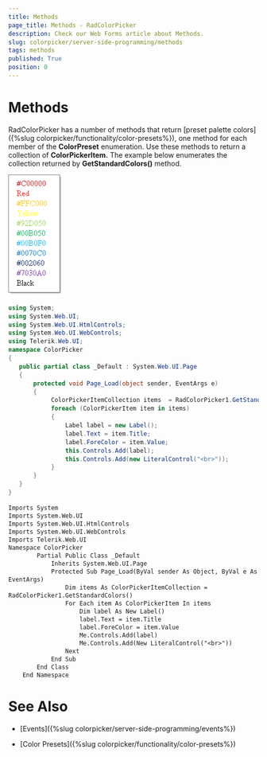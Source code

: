 ```yaml
---
title: Methods
page_title: Methods - RadColorPicker
description: Check our Web Forms article about Methods.
slug: colorpicker/server-side-programming/methods
tags: methods
published: True
position: 0
---
```


# Methods

RadColorPicker has a number of methods that return [preset palette colors]({%slug colorpicker/functionality/color-presets%}), one method for each member of the **ColorPreset** enumeration. Use these methods to return a collection of **ColorPickerItem.** The example below enumerates the collection returned by **GetStandardColors()** method.

![](images/radcolorpicker017.png)

````C#
using System;
using System.Web.UI;
using System.Web.UI.HtmlControls;
using System.Web.UI.WebControls;
using Telerik.Web.UI;
namespace ColorPicker
{
   public partial class _Default : System.Web.UI.Page
   {
       protected void Page_Load(object sender, EventArgs e)
       {           
            ColorPickerItemCollection items  = RadColorPicker1.GetStandardColors();
            foreach (ColorPickerItem item in items)
            {
                Label label = new Label();
                label.Text = item.Title;
                label.ForeColor = item.Value;
                this.Controls.Add(label);
                this.Controls.Add(new LiteralControl("<br>"));
            }                
       }
   }
} 
````
````VB
Imports System
Imports System.Web.UI
Imports System.Web.UI.HtmlControls
Imports System.Web.UI.WebControls
Imports Telerik.Web.UI
Namespace ColorPicker
		Partial Public Class _Default
			Inherits System.Web.UI.Page
			Protected Sub Page_Load(ByVal sender As Object, ByVal e As EventArgs)
				Dim items As ColorPickerItemCollection = RadColorPicker1.GetStandardColors()
				For Each item As ColorPickerItem In items
					Dim label As New Label()
					label.Text = item.Title
					label.ForeColor = item.Value
					Me.Controls.Add(label)
					Me.Controls.Add(New LiteralControl("<br>"))
				Next
			End Sub
		End Class
	End Namespace
````


# See Also

 * [Events]({%slug colorpicker/server-side-programming/events%})

 * [Color Presets]({%slug colorpicker/functionality/color-presets%})
